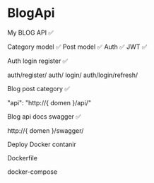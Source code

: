 # BlogApi
My BLOG API ✅

Category model ✅
Post model ✅
Auth ✅
JWT ✅

Auth login register ✅

 auth/register/
 auth/ login/ 
 auth/login/refresh/ 

Blog post category ✅

 "api": "http://{ domen }/api/" 
 
Blog api docs swagger ✅
 
 http://{ domen }/swagger/ 
 
 Deploy Docker contanir
 
 Dockerfile
 
 docker-compose 
 
 
 
 

